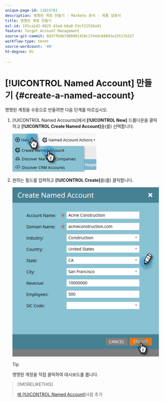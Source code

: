 ```yaml
---
unique-page-id: 12615781
description: 명명된 계정 만들기 - Marketo 문서 - 제품 설명서
title: 명명된 계정 만들기
exl-id: 191ca1d2-8825-41ad-b8a0-53cf21526a91
feature: Target Account Management
source-git-commit: 0d37fbdb7d08901458c1744dc68893e155176327
workflow-type: tm+mt
source-wordcount: '49'
ht-degree: 0%

---
```


# [!UICONTROL Named Account] 만들기 {#create-a-named-account}

명명된 계정을 수동으로 만들려면 다음 단계를 따르십시오.

1. [!UICONTROL Named Accounts]에서 **[!UICONTROL New]** 드롭다운을 클릭하고 **[!UICONTROL Create Named Account]**&#x200B;을(를) 선택합니다.

   ![](assets/two-1.png)

1. 원하는 필드를 입력하고 **[!UICONTROL Create]**&#x200B;을(를) 클릭합니다.

   ![](assets/three-1.png)

   >[!TIP]
   >
   >명명된 계정을 직접 클릭하여 대시보드를 봅니다.

>[!MORELIKETHIS]
>
>[에 [!UICONTROL Named Account]](/help/marketo/product-docs/target-account-management/target/named-accounts/add-people-to-a-named-account.md)사람 추가
